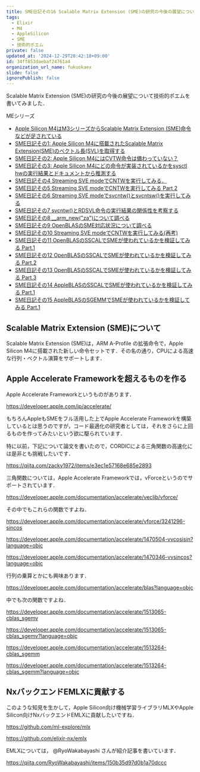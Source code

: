 ```yaml
---
title: SME日記その16 Scalable Matrix Extension (SME)の研究の今後の展望についての技術的ポエム
tags:
  - Elixir
  - M4
  - AppleSilicon
  - SME
  - 技術的ポエム
private: false
updated_at: '2024-12-29T20:42:18+09:00'
id: 34ff853daebaf24761a4
organization_url_name: fukuokaex
slide: false
ignorePublish: false
---
```

Scalable Matrix Extension (SME)の研究の今後の展望について技術的ポエムを書いてみました．

MEシリーズ

- [Apple Silicon M4はM3シリーズからScalable Matrix Extension (SME)命令などが足されている](https://qiita.com/zacky1972/items/69fd802fd41ae4d7d469)
- [SME日記その1: Apple Silicon M4に搭載されたScalable Matrix Extension(SME)のベクトル長(SVL)を取得する](https://qiita.com/zacky1972/items/231fd22a1fdef15d4108)
- [SME日記その2: Apple Silicon M4にはCVTW命令は備わっていない？](https://qiita.com/zacky1972/items/a4fc98614df085586175)
- [SME日記その3: Apple Silicon M4にどの命令が実装されているかをsysctl hwの実行結果とドキュメントから推測する](https://qiita.com/zacky1972/items/427035001554cb9768bc)
- [SME日記その4 Streaming SVE modeでCNTWを実行してみる．](https://qiita.com/zacky1972/items/3182fa1693983846205d)
- [SME日記その5 Streaming SVE modeでCNTWを実行してみる Part 2](https://qiita.com/zacky1972/items/b7b5dd456fe021b30eb2)
- [SME日記その6 Streaming SVE modeでsvcntw()とsvcntsw()を実行してみる](https://qiita.com/zacky1972/items/7d4ec630d54564ebb9b3)
- [SME日記その7 svcntw()とRDSVL命令の実行結果の関係性を考察する](https://qiita.com/zacky1972/items/48cf7577e254b8c3a0b6)
- [SME日記その8 __arm_new("za")について調べる](https://qiita.com/zacky1972/items/762b73b3414369d762ad)
- [SME日記その9 OpenBLASのSME対応状況について調べる](https://qiita.com/zacky1972/items/0c6f5aed0365f1b4fdb6)
- [SME日記その10 Streaming SVE modeでCNTWを実行してみる(再考)](https://qiita.com/zacky1972/items/ba3e07a8bc1e5e56d19a)
- [SME日記その11 OpenBLASのSSCALでSMEが使われているかを検証してみる Part.1](https://qiita.com/zacky1972/items/15bca5a0dcd3073d4d60)
- [SME日記その12 OpenBLASのSSCALでSMEが使われているかを検証してみる Part.2](https://qiita.com/zacky1972/items/2d69ed8b7ae5840012db)
- [SME日記その13 OpenBLASのSSCALでSMEが使われているかを検証してみる Part.3](https://qiita.com/zacky1972/items/5fe73657dd1e4b167320)
- [SME日記その14 AppleBLASのSSCALでSMEが使われているかを検証してみる Part.1](https://qiita.com/zacky1972/items/9b22e23cd18a4912b99a)
- [SME日記その15 AppleBLASのSGEMMでSMEが使われているかを検証してみる Part.1](https://qiita.com/zacky1972/items/e6e8d8ebe4400c6ef737)

## Scalable Matrix Extension (SME)について

Scalable Matrix Extension (SME)は，ARM A-Profile の拡張命令で，Apple Silicon M4に搭載された新しい命令セットです．その名の通り，CPUによる高速な行列・ベクトル演算をサポートします．

## Apple Accelerate Frameworkを超えるものを作る

Apple Accelerate Frameworkというものがあります．

https://developer.apple.com/jp/accelerate/

もちろんAppleもSMEをフル活用した上でApple Accelerate Frameworkを構築しているとは思うのですが，コード最適化の研究者としては，それをさらに上回るものを作ってみたいという欲に駆られています．

特に以前，下記について論文を書いたので，CORDICによる三角関数の高速化には是非とも挑戦したいです．

https://qiita.com/zacky1972/items/e3ec1e57168e685e2893

三角関数については，Apple Accelerate Frameworkでは，vForceというのでサポートされています．

https://developer.apple.com/documentation/accelerate/veclib/vforce/

その中でもこれらの関数ですよね．

https://developer.apple.com/documentation/accelerate/vforce/3241296-sincos

https://developer.apple.com/documentation/accelerate/1470504-vvcosisin?language=objc

https://developer.apple.com/documentation/accelerate/1470346-vvsincos?language=objc

行列の乗算とかにも興味あります．

https://developer.apple.com/documentation/accelerate/blas?language=objc

中でも次の関数ですよね．

https://developer.apple.com/documentation/accelerate/1513065-cblas_sgemv

https://developer.apple.com/documentation/accelerate/1513065-cblas_sgemv?language=objc

https://developer.apple.com/documentation/accelerate/1513264-cblas_sgemm

https://developer.apple.com/documentation/accelerate/1513264-cblas_sgemm?language=objc

## NxバックエンドEMLXに貢献する

このような知見を生かして，Apple Silicon向け機械学習ライブラリMLXやApple Silicon向けNxバックエンドEMLXに貢献したいですね．

https://github.com/ml-explore/mlx

https://github.com/elixir-nx/emlx

EMLXについては， @RyoWakabayashi さんが紹介記事を書いています．

https://qiita.com/RyoWakabayashi/items/150b35d97d0b1a70dccc

